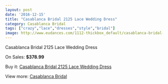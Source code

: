 ```yaml
---
layout: post
date: '2016-12-15'
title: "Casablanca Bridal 2125 Lace Wedding Dress"
category: Casablanca Bridal
tags: ["crazy","lace","dresses","style","bridal"]
image: http://www.eudances.com/1112-thickbox_default/casablanca-bridal-2125-lace-wedding-dress.jpg
---
```

Casablanca Bridal 2125 Lace Wedding Dress

On Sales: **$378.99**
<a href="https://www.eudances.com/en/casablanca-bridal/397-casablanca-bridal-2125-lace-wedding-dress.html"><amp-img layout="responsive" width="600" height="600" src="//www.eudances.com/1112-thickbox_default/casablanca-bridal-2125-lace-wedding-dress.jpg" alt="Casablanca Bridal 2125 Lace Wedding Dress 0" /></a>
<a href="https://www.eudances.com/en/casablanca-bridal/397-casablanca-bridal-2125-lace-wedding-dress.html"><amp-img layout="responsive" width="600" height="600" src="//www.eudances.com/1113-thickbox_default/casablanca-bridal-2125-lace-wedding-dress.jpg" alt="Casablanca Bridal 2125 Lace Wedding Dress 1" /></a>
<a href="https://www.eudances.com/en/casablanca-bridal/397-casablanca-bridal-2125-lace-wedding-dress.html"><amp-img layout="responsive" width="600" height="600" src="//www.eudances.com/1114-thickbox_default/casablanca-bridal-2125-lace-wedding-dress.jpg" alt="Casablanca Bridal 2125 Lace Wedding Dress 2" /></a>

Buy it: [Casablanca Bridal 2125 Lace Wedding Dress](https://www.eudances.com/en/casablanca-bridal/397-casablanca-bridal-2125-lace-wedding-dress.html "Casablanca Bridal 2125 Lace Wedding Dress")

View more: [Casablanca Bridal](https://www.eudances.com/en/4-casablanca-bridal "Casablanca Bridal")